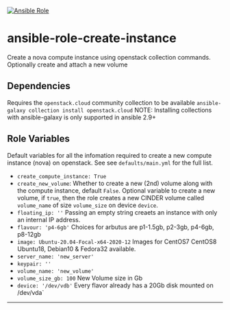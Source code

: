 [![Ansible Role](https://img.shields.io/static/v1?label=role&message=sco.create_instance&color=blue)](https://github.com/steveo-sudo/ansible-role-create_instance/archive/0.1.0.tar.gz)

# ansible-role-create-instance
Create a nova compute instance using openstack collection commands. Optionally create and attach a new volume

Dependencies
------------
Requires the `openstack.cloud` community collection to be available `ansible-galaxy collection install openstack.cloud`
NOTE: Installing collections with ansible-galaxy is only supported in ansible 2.9+

Role Variables
------------
Default variables for all the infomation required to create a new compute instance (nova) on openstack. See see `defaults/main.yml` for the full list.
- `create_compute_instance: True`
- `create_new_volume`: Whether to create a new (2nd) volume along with the compute instance, default `False`.
  Optional variable to create a new volume, if `true`, then the role creates a new CINDER volume called `volume_name` of size `volume_size` on device `device`.
- `floating_ip: ''` Passing an empty string creaets an instance with only an internal IP address.
- `flavour: 'p4-6gb'` Choices for arbutus are p1-1.5gb, p2-3gb, p4-6gb, p8-12gb
- `image: Ubuntu-20.04-Focal-x64-2020-12` Images for CentOS7 CentOS8 Ubuntu18, Debian10 & Fedora32 available.
- `server_name: 'new_server'`
-  `keypair: ''` 
-  `volume_name: 'new_volume'`
-  `volume_size_gb: 100` New Volume size in Gb
-  `device: '/dev/vdb'` Every flavor already has a 20Gb disk mounted on /dev/vda`
------------





     


